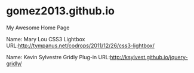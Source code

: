 # gomez2013.github.io
My Awesome Home Page

<!--Sources-->
Name: Mary Lou CSS3 Lightbox
URL:http://tympanus.net/codrops/2011/12/26/css3-lightbox/

Name: Kevin Sylvestre Gridly Plug-in
URL:http://ksylvest.github.io/jquery-gridly/
